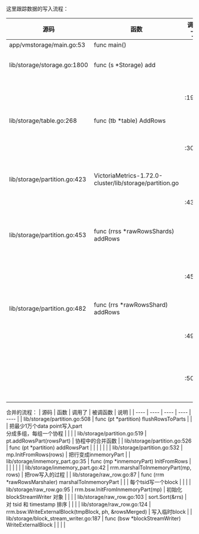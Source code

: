 这里跟踪数据的写入流程：

| 源码 | 函数 | 调用了 | 被调函数 | 说明 |
| ---- | ---- | ---- | ---- | ---- |
| app/vmstorage/main.go:53 | func main() |  |  | 入口 |
| lib/storage/storage.go:1800 | func (s *Storage) add |  |  | 插入数据的入口 |
|  |  | :1904 | s.tb.AddRows | 找到TSID后，插入数据 |
| lib/storage/table.go:268 | func (tb *table) AddRows |  |  |  |
|  |  | :305 | ptw.pt.AddRows(rows) | 在已经存在的partition中加入数据 |
| lib/storage/partition.go:423 | VictoriaMetrics-1.72.0-cluster/lib/storage/partition.go |  |  |  |
|  |  | :439 | pt.rawRows.addRows(pt, rows) | 在内存表中追加 |
| lib/storage/partition.go:453 | func (rrss *rawRowsShards) addRows |  |  | 数据写入内存中的 rawRow |
|  |  | :458 | shard.addRows(pt, rows) | 选择分桶<br />16核只有两个桶 |
| lib/storage/partition.go:482 | func (rrs *rawRowsShard) addRows |  |  |  |
|  |  | :494 | rrs.rows = append(rrs.rows, rows...) | 直接在内存的数组中追加 |
|  |  | :505 | pt.flushRowsToParts(rowsToFlush) | 超过最少1万行的时候，写入part中 |


合并的流程：
| 源码 | 函数 | 调用了 | 被调函数 | 说明 |
| ---- | ---- | ---- | ---- | ---- |
| lib/storage/partition.go:508 | func (pt *partition) flushRowsToParts |  |  | 把最少1万个data point写入part<br />分成多组，每组一个协程 |
|  |  | lib/storage/partition.go:519 | pt.addRowsPart(rowsPart) | 协程中的合并函数 |
| lib/storage/partition.go:526 | func (pt *partition) addRowsPart |  |  |  |
|  |  | lib/storage/partition.go:532 | mp.InitFromRows(rows) | 把行变成inmemoryPart |
| lib/storage/inmemory_part.go:35        | func (mp *inmemoryPart) InitFromRows |  |  |  |
|                                        |  | lib/storage/inmemory_part.go:42 | rrm.marshalToInmemoryPart(mp, rows) | 把row写入的过程 |
| lib/storage/raw_row.go:87              | func (rrm *rawRowsMarshaler) marshalToInmemoryPart |  |  | 每个tsid写一个block |
|                                        |  | lib/storage/raw_row.go:95 | rrm.bsw.InitFromInmemoryPart(mp) | 初始化 blockStreamWriter 对象 |
|                                        |  | lib/storage/raw_row.go:103 | sort.Sort(&rrs) | 对 tsid 和 timestamp 排序 |
|                                        |  | lib/storage/raw_row.go:124 | rrm.bsw.WriteExternalBlock(tmpBlock, ph, &rowsMerged) | 写入临时block |
| lib/storage/block_stream_writer.go:187 | func (bsw *blockStreamWriter) WriteExternalBlock |  |  |  |

